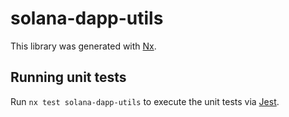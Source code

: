 # solana-dapp-utils

This library was generated with [Nx](https://nx.dev).

## Running unit tests

Run `nx test solana-dapp-utils` to execute the unit tests via [Jest](https://jestjs.io).
